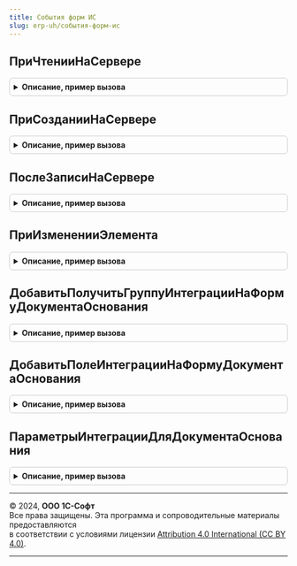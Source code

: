 ```yaml
---
title: События форм ИС
slug: erp-uh/события-форм-ис
---
```



## ПриЧтенииНаСервере
<details style="margin: 1em 0; padding: 0.5em; border: 1px solid #ccc; border-radius: 6px;">

<summary style="font-weight: bold; cursor: pointer;">Описание, пример вызова</summary>

```bsl

Процедура ПриЧтенииНаСервере(Форма, ТекущийОбъект) Экспорт
```

Пример вызова
```bsl
СобытияФормИС.ПриЧтенииНаСервере(Форма, ТекущийОбъект) 
```
</details>

## ПриСозданииНаСервере
<details style="margin: 1em 0; padding: 0.5em; border: 1px solid #ccc; border-radius: 6px;">

<summary style="font-weight: bold; cursor: pointer;">Описание, пример вызова</summary>

```bsl

Процедура ПриСозданииНаСервере(Форма, Отказ, СтандартнаяОбработка, ДополнительныеПараметры) Экспорт
```

Пример вызова
```bsl
СобытияФормИС.ПриСозданииНаСервере(Форма, Отказ, СтандартнаяОбработка, ДополнительныеПараметры) 
```
</details>

## ПослеЗаписиНаСервере
<details style="margin: 1em 0; padding: 0.5em; border: 1px solid #ccc; border-radius: 6px;">

<summary style="font-weight: bold; cursor: pointer;">Описание, пример вызова</summary>

```bsl

Процедура ПослеЗаписиНаСервере(Форма) Экспорт
```

Пример вызова
```bsl
СобытияФормИС.ПослеЗаписиНаСервере(Форма) 
```
</details>

## ПриИзмененииЭлемента
<details style="margin: 1em 0; padding: 0.5em; border: 1px solid #ccc; border-radius: 6px;">

<summary style="font-weight: bold; cursor: pointer;">Описание, пример вызова</summary>

```bsl

// Серверная процедура, вызываемая из обработчика события элемента.
//
// Параметры:
//   Форма                   - ФормаКлиентскогоПриложения - форма, в которой происходит событие.
//   Элемент                 - Произвольный     - источник события
//   ДополнительныеПараметры - Структура        - значения дополнительных параметров влияющих на обработку.
//
Процедура ПриИзмененииЭлемента(Форма, Элемент, ДополнительныеПараметры) Экспорт
```

Пример вызова
```bsl
СобытияФормИС.ПриИзмененииЭлемента(Форма, Элемент, ДополнительныеПараметры) 
```
</details>

## ДобавитьПолучитьГруппуИнтеграцииНаФормуДокументаОснования
<details style="margin: 1em 0; padding: 0.5em; border: 1px solid #ccc; border-radius: 6px;">

<summary style="font-weight: bold; cursor: pointer;">Описание, пример вызова</summary>

```bsl

// Добавляет группу интеграции на форму-потребитель (форму объекта прикладного документа конфигурации)
//
// Параметры:
//   Форма               - ФормаКлиентскогоПриложения - форма-потребитель интеграции
//   ПараметрыИнтеграции - См. ПараметрыИнтеграцииДляДокументаОснования
//   СоздаватьГруппу - Булево - создавать группу для встраивания строки интеграции (Ложь - при отсутствии группы элемент
//      не будет добавлен).
//
// Возвращаемое значение:
//   ГруппаФормы, Неопределено - добавленная или найденная группа интеграции
//
//
Функция ДобавитьПолучитьГруппуИнтеграцииНаФормуДокументаОснования(Форма, ПараметрыИнтеграции, СоздаватьГруппу = Истина) Экспорт
```

Пример вызова
```bsl
Результат = СобытияФормИС.ДобавитьПолучитьГруппуИнтеграцииНаФормуДокументаОснования(Форма, ПараметрыИнтеграции, СоздаватьГруппу);
```
</details>

## ДобавитьПолеИнтеграцииНаФормуДокументаОснования
<details style="margin: 1em 0; padding: 0.5em; border: 1px solid #ccc; border-radius: 6px;">

<summary style="font-weight: bold; cursor: pointer;">Описание, пример вызова</summary>

```bsl

// Добавляет поле интеграции на форму-потребитель (форму объекта прикладного документа конфигурации)
//
// Параметры:
// 	Форма               - ФормаКлиентскогоПриложения - форма-потребитель интеграции
// 	ПараметрыИнтеграции - См. ПараметрыИнтеграцииДляДокументаОснования
// 	ГруппаИнтеграции    - ГруппаФормы      - группа, в которую будет добавлено поле интеграции
//
Процедура ДобавитьПолеИнтеграцииНаФормуДокументаОснования(Форма, ПараметрыИнтеграции, ГруппаИнтеграции) Экспорт
```

Пример вызова
```bsl
СобытияФормИС.ДобавитьПолеИнтеграцииНаФормуДокументаОснования(Форма, ПараметрыИнтеграции, ГруппаИнтеграции) 
```
</details>

## ПараметрыИнтеграцииДляДокументаОснования
<details style="margin: 1em 0; padding: 0.5em; border: 1px solid #ccc; border-radius: 6px;">

<summary style="font-weight: bold; cursor: pointer;">Описание, пример вызова</summary>

```bsl

// Возвращает структуру, заполненную значениями по умолчанию, используемую для интеграции реквизитов ГосИС
//   в прикладные формы конфигурации - потребителя библиотеки ГосИС.
//   Содержит настройки встраивания 1 реквизита формы в связке с 1 элементом.
//
// Возвращаемое значение:
//  Структура - значения, используемые для интеграции форматированной строки в прикладной документ:
//   * ГиперссылкаВДокументОснование - Неопределено - признак настройки интеграции гиперссылки в документ-основание
//   * Ключ                       - Строка - ключ настроек интеграции
//   * ИмяЭлементаФормы           - Строка - имя элемента для размещения на форме
//   * ИмяРодительскойГруппыФормы - Строка - имя группы для размещения на форме (для унификации она всегда создается)
//   * РазмещениеВ                - Строка - имя группы/страницы формы где будет размещаться создаваемая группа
//   * РазмещениеПеред            - Строка - имя элемента формы перед которым будет размещаться создаваемая группа
//   * ИмяРеквизитаФормы          - Строка - имя реквизита формы, содержащего форматированную строку (для создания)
//   * Заголовок                  - Строка - заголовок создаваемого реквизита (пустой = не отображать).
//
Функция ПараметрыИнтеграцииДляДокументаОснования() Экспорт
```

Пример вызова
```bsl
Результат = СобытияФормИС.ПараметрыИнтеграцииДляДокументаОснования() 
```
</details>

---

© 2024, **ООО 1С-Софт**  
Все права защищены. Эта программа и сопроводительные материалы предоставляются  
в соответствии с условиями лицензии [Attribution 4.0 International (CC BY 4.0)](https://creativecommons.org/licenses/by/4.0/legalcode).

---
